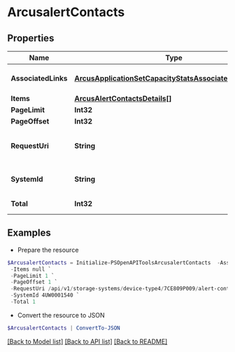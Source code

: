 # ArcusalertContacts
## Properties

Name | Type | Description | Notes
------------ | ------------- | ------------- | -------------
**AssociatedLinks** | [**ArcusApplicationSetCapacityStatsAssociatedLinksInner[]**](ArcusApplicationSetCapacityStatsAssociatedLinksInner.md) | Associated Links Details | [optional] 
**Items** | [**ArcusAlertContactsDetails[]**](ArcusAlertContactsDetails.md) |  | [optional] 
**PageLimit** | **Int32** | page limit | [optional] 
**PageOffset** | **Int32** | page offset | [optional] 
**RequestUri** | **String** | requestUri for alert contact details | [optional] 
**SystemId** | **String** | SystemId of the storage system | [optional] 
**Total** | **Int32** | Number of contacts | [optional] 

## Examples

- Prepare the resource
```powershell
$ArcusalertContacts = Initialize-PSOpenAPIToolsArcusalertContacts  -AssociatedLinks [{&quot;resourceUri&quot;:&quot;/api/v1/storage-systems/device-type4/{id}&quot;,&quot;type&quot;:&quot;systems&quot;}] `
 -Items null `
 -PageLimit 1 `
 -PageOffset 1 `
 -RequestUri /api/v1/storage-systems/device-type4/7CE809P009/alert-contacts `
 -SystemId 4UW0001540 `
 -Total 1
```

- Convert the resource to JSON
```powershell
$ArcusalertContacts | ConvertTo-JSON
```

[[Back to Model list]](../README.md#documentation-for-models) [[Back to API list]](../README.md#documentation-for-api-endpoints) [[Back to README]](../README.md)

